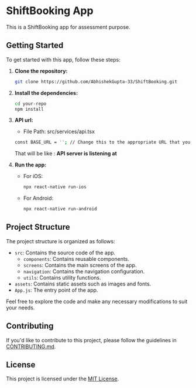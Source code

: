 # ShiftBooking App

This is a ShiftBooking app for assessment purpose.

## Getting Started

To get started with this app, follow these steps:

1. **Clone the repository:**

   ```bash
   git clone https://github.com/AbhishekGupta-33/ShiftBooking.git
   ```

2. **Install the dependencies:**

   ```bash
   cd your-repo
   npm install
   ```

3. **API url:**
    * File Path:  src/services/api.tsx
    ```bash
   const BASE_URL = ''; // Change this to the appropriate URL that you will get after running API server 
    ```
    That will be like : **API server is listening at <Base URL>**
4. **Run the app:**

   - For iOS:

     ```bash
     npx react-native run-ios
     ```

   - For Android:

     ```bash
     npx react-native run-android
     ```

  
## Project Structure

The project structure is organized as follows:

- `src`: Contains the source code of the app.
  - `components`: Contains reusable components.
  - `screens`: Contains the main screens of the app.
  - `navigation`: Contains the navigation configuration.
  - `utils`: Contains utility functions.
- `assets`: Contains static assets such as images and fonts.
- `App.js`: The entry point of the app.

Feel free to explore the code and make any necessary modifications to suit your needs.

## Contributing

If you'd like to contribute to this project, please follow the guidelines in [CONTRIBUTING.md](CONTRIBUTING.md).

## License

This project is licensed under the [MIT License](LICENSE).
